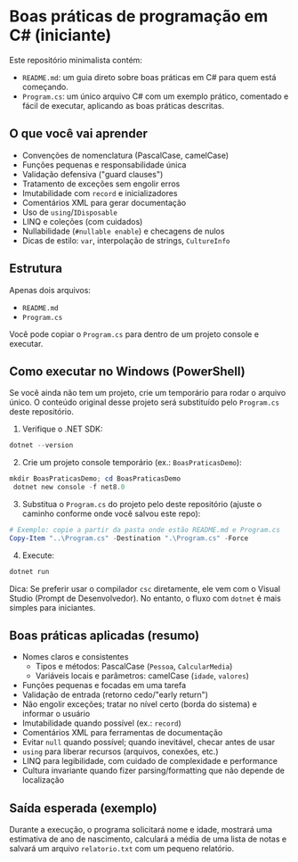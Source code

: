 # Boas práticas de programação em C# (iniciante)

Este repositório minimalista contém:

- `README.md`: um guia direto sobre boas práticas em C# para quem está começando.
- `Program.cs`: um único arquivo C# com um exemplo prático, comentado e fácil de executar, aplicando as boas práticas descritas.

## O que você vai aprender

- Convenções de nomenclatura (PascalCase, camelCase)
- Funções pequenas e responsabilidade única
- Validação defensiva ("guard clauses")
- Tratamento de exceções sem engolir erros
- Imutabilidade com `record` e inicializadores
- Comentários XML para gerar documentação
- Uso de `using`/`IDisposable`
- LINQ e coleções (com cuidados)
- Nullabilidade (`#nullable enable`) e checagens de nulos
- Dicas de estilo: `var`, interpolação de strings, `CultureInfo`

## Estrutura

Apenas dois arquivos:

- `README.md`
- `Program.cs`

Você pode copiar o `Program.cs` para dentro de um projeto console e executar.

## Como executar no Windows (PowerShell)

Se você ainda não tem um projeto, crie um temporário para rodar o arquivo único. O conteúdo original desse projeto será substituído pelo `Program.cs` deste repositório.

1) Verifique o .NET SDK:

```powershell
dotnet --version
```

2) Crie um projeto console temporário (ex.: `BoasPraticasDemo`):

```powershell
mkdir BoasPraticasDemo; cd BoasPraticasDemo
 dotnet new console -f net8.0
```

3) Substitua o `Program.cs` do projeto pelo deste repositório (ajuste o caminho conforme onde você salvou este repo):

```powershell
# Exemplo: copie a partir da pasta onde estão README.md e Program.cs
Copy-Item "..\Program.cs" -Destination ".\Program.cs" -Force
```

4) Execute:

```powershell
dotnet run
```

Dica: Se preferir usar o compilador `csc` diretamente, ele vem com o Visual Studio (Prompt de Desenvolvedor). No entanto, o fluxo com `dotnet` é mais simples para iniciantes.

## Boas práticas aplicadas (resumo)

- Nomes claros e consistentes
  - Tipos e métodos: PascalCase (`Pessoa`, `CalcularMedia`)
  - Variáveis locais e parâmetros: camelCase (`idade`, `valores`)
- Funções pequenas e focadas em uma tarefa
- Validação de entrada (retorno cedo/"early return")
- Não engolir exceções; tratar no nível certo (borda do sistema) e informar o usuário
- Imutabilidade quando possível (ex.: `record`)
- Comentários XML para ferramentas de documentação
- Evitar `null` quando possível; quando inevitável, checar antes de usar
- `using` para liberar recursos (arquivos, conexões, etc.)
- LINQ para legibilidade, com cuidado de complexidade e performance
- Cultura invariante quando fizer parsing/formatting que não depende de localização

## Saída esperada (exemplo)

Durante a execução, o programa solicitará nome e idade, mostrará uma estimativa de ano de nascimento, calculará a média de uma lista de notas e salvará um arquivo `relatorio.txt` com um pequeno relatório.


